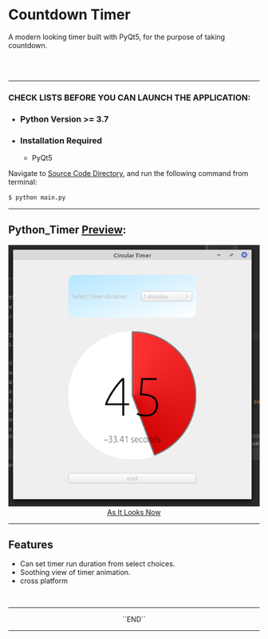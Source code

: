 # Countdown Timer
A modern looking timer built with PyQt5, for the purpose of taking countdown.

<br>
<br>
<hr>

### CHECK LISTS BEFORE YOU CAN LAUNCH THE APPLICATION:
- ### Python Version >= 3.7

- ### Installation Required
    - PyQt5

Navigate to [Source Code Directory](./PyQt5_SourceCode), and run the following command from terminal:
```bash
$ python main.py
```

<hr>

<p align="center"><h2>Python_Timer <u><a href="images/">Preview</a></u>:</h2></p>

<p align="center">
    <img src="images/preview_03.png">
    <br>
    <u>As It Looks Now</u>
</p>

<hr>

## Features 
- Can set timer run duration from select choices.
- Soothing view of timer animation.
- cross platform

<br>
<hr>
<p align="center">``END``</p>
<hr>